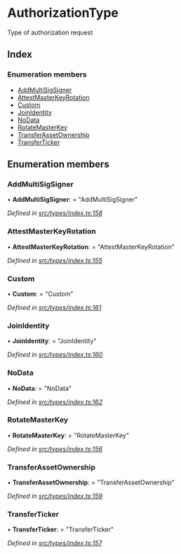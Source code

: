 # AuthorizationType

Type of authorization request

## Index

### Enumeration members

* [AddMultiSigSigner](authorizationtype.md#addmultisigsigner)
* [AttestMasterKeyRotation](authorizationtype.md#attestmasterkeyrotation)
* [Custom](authorizationtype.md#custom)
* [JoinIdentity](authorizationtype.md#joinidentity)
* [NoData](authorizationtype.md#nodata)
* [RotateMasterKey](authorizationtype.md#rotatemasterkey)
* [TransferAssetOwnership](authorizationtype.md#transferassetownership)
* [TransferTicker](authorizationtype.md#transferticker)

## Enumeration members

### AddMultiSigSigner

• **AddMultiSigSigner**: = "AddMultiSigSigner"

_Defined in_ [_src/types/index.ts:158_](https://github.com/PolymathNetwork/polymesh-sdk/blob/da32f46a/src/types/index.ts#L158)

### AttestMasterKeyRotation

• **AttestMasterKeyRotation**: = "AttestMasterKeyRotation"

_Defined in_ [_src/types/index.ts:155_](https://github.com/PolymathNetwork/polymesh-sdk/blob/da32f46a/src/types/index.ts#L155)

### Custom

• **Custom**: = "Custom"

_Defined in_ [_src/types/index.ts:161_](https://github.com/PolymathNetwork/polymesh-sdk/blob/da32f46a/src/types/index.ts#L161)

### JoinIdentity

• **JoinIdentity**: = "JoinIdentity"

_Defined in_ [_src/types/index.ts:160_](https://github.com/PolymathNetwork/polymesh-sdk/blob/da32f46a/src/types/index.ts#L160)

### NoData

• **NoData**: = "NoData"

_Defined in_ [_src/types/index.ts:162_](https://github.com/PolymathNetwork/polymesh-sdk/blob/da32f46a/src/types/index.ts#L162)

### RotateMasterKey

• **RotateMasterKey**: = "RotateMasterKey"

_Defined in_ [_src/types/index.ts:156_](https://github.com/PolymathNetwork/polymesh-sdk/blob/da32f46a/src/types/index.ts#L156)

### TransferAssetOwnership

• **TransferAssetOwnership**: = "TransferAssetOwnership"

_Defined in_ [_src/types/index.ts:159_](https://github.com/PolymathNetwork/polymesh-sdk/blob/da32f46a/src/types/index.ts#L159)

### TransferTicker

• **TransferTicker**: = "TransferTicker"

_Defined in_ [_src/types/index.ts:157_](https://github.com/PolymathNetwork/polymesh-sdk/blob/da32f46a/src/types/index.ts#L157)

